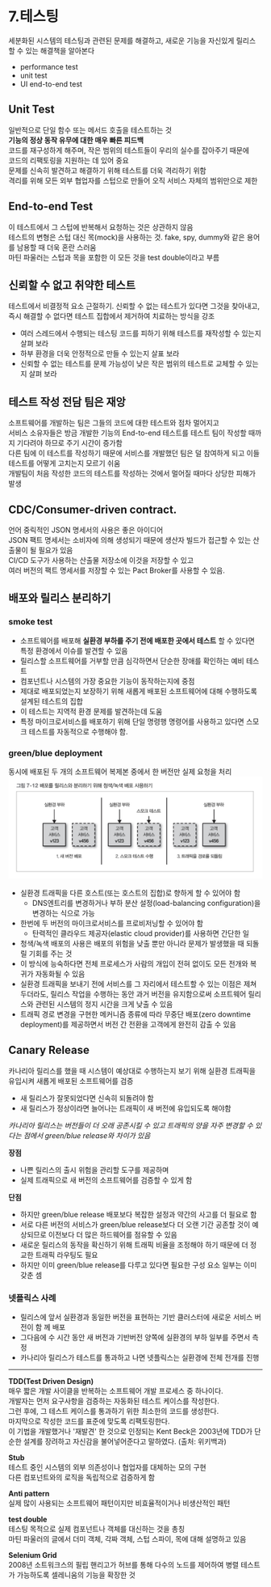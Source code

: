 # 7.테스팅  

세분화된 시스템의 테스팅과 관련된 문제를 해결하고, 새로운 기능을 자신있게 릴리스 할 수 있는 해결책을 알아본다  

-  performance test  
- unit test  
- UI end-to-end test

## Unit Test  
일반적으로 단일 함수 또는 메서드 호출을 테스트하는 것  
**기능의 정상 동작 유무에 대한 매우 빠른 피드백**  
코드를 재구성하게 해주며, 작은 범위의 테스트들이 우리의 실수를 잡아주기 때문에  
코드의 리팩토링을 지원하는 데 있어 중요  
문제를 신속히 발견하고 해결하기 위해 테스트를 더욱 격리하기 위함  
격리를 위해 모든 외부 협업자를 스텁으로 만들어 오직 서비스 자체의 범위만으로 제한  

## End-to-end Test 
이 테스트에서 그 스텁에 반복해서 요청하는 것은 상관하지 않음  
테스트의 변형은 스텁 대신 목(mock)을 사용하는 것. 
fake, spy, dummy와 같은 용어를 남용할 때 더욱 혼란 스러움  
마틴 파울러는 스텁과 목을 포함한 이 모든 것을 test double이라고 부름  
 
## 신뢰할 수 없고 취약한 테스트  
테스트에서 비결정적 요소 근절하기. 
신뢰할 수 없는 테스트가 있다면 그것을 찾아내고, 즉시 해결할 수 없다면 테스트 집합에서 제거하여 치료하는 방식을 강조  
- 여러 스레드에서 수행되는 테스팅 코드를 피하기 위해 테스트를 재작성할 수 있는지 살펴 보라   
- 하부 환경을 더욱 안정적으로 만들 수 있는지 살표 보라  
- 신뢰할 수 없는 테스트를 문제 가능성이 낮은 작은 범위의 테스트로 교체할 수 있는지 살펴 보라  

## 테스트 작성 전담 팀은 재앙  
소프트웨어를 개발하는 팀은 그들의 코드에 대한 테스트와 점차 멀어지고  
서비스 소유자들은 방금 개발한 기능의 End-to-end 테스트를 테스트 팀이 작성할 때까지 기다려야 하므로 주기 시간이 증가함  
다른 팀에 이 테스트를 작성하기 때문에 서비스를 개발했던 팀은 덜 참여하게 되고 이들 테스트를 어떻게 고치는지 모르기 쉬움  
개발팀이 처음 작성한 코드의 테스트를 작성하는 것에서 멀어질 때마다 상당한 피해가 발생  


## CDC/Consumer-driven contract. 
언어 중릭적인 JSON 명세서의 사용은 좋은 아이디어  
JSON 팩트 명세서는 소비자에 의해 생성되기 때문에 생산자 빌드가 접근할 수 있는 산출물이 될 필요가 있음  
CI/CD 도구가 사용하는 산출물 저장소에 이것을 저장할 수 있고  
여러 버전의 팩트 명세서를 저장할 수 있는 Pact Broker를 사용할 수 있음. 

## 배포와 릴리스 분리하기  
### smoke test   
- 소프트웨어를 배포해 **실환경 부하를 주기 전에 배포한 곳에서 테스트** 할 수 있다면 특정 환경에서 이슈를 발견할 수 있음     
- 릴리스할 소프트웨어를 거부할 만큼 심각하면서 단순한 장애를 확인하는 예비 테스트  
- 컴포넌트나 시스템의 가장 중요한 기능이 동작하는지에 중점  
- 제대로 배포되었는지 보장하기 위해 새롭게 배포된 소프트웨어에 대해 수행하도록 설계된 테스트의 집합  
- 이 테스트는 지역적 환경 문제를 발견하는데 도움   
- 특정 마이크로서비스를 배포하기 위해 단일 명령행 명령어를 사용하고 있다면 스모크 테스트를 자동적으로 수행해야 함. 
  
 
### green/blue deployment  
동시에 배포된 두 개의 소프트웨어 복제본 중에서 한 버전만 실제 요청을 처리  
![배포를 릴리스와 분리하기 위해 청색/녹색 배포 사용하기](./images/BE5D3EDF-CF0E-42E0-AE7A-39D8C17C9ECC.jpeg)  
- 실환경 트래픽을 다른 호스트(또는 호스트의 집합)로 향하게 할 수 있어야 함  
	- DNS엔트리를 변경하거나 부하 분산 설정(load-balancing configuration)을 변경하는 식으로 가능  
- 한번에 두 버전의 마이크로서비스를 프로비저닝할 수 있어야 함  
	- 탄력적인 클라우드 제공자(elastic cloud provider)를 사용하면 간단한 일  
- 청색/녹색 배포의 사용은 배포의 위험을 낮출 뿐만 아니라 문제가 발생했을 때 되돌릴 기회를 주는 것   
- 이 방식에 능숙하다면 전체 프로세스가 사람의 개입이 전혀 없이도 모든 전개와 복귀가 자동화될 수 있음  
- 실환경 트래픽을 보내기 전에 서비스를 그 자리에서 테스트할 수 있는 이점은 제쳐두더라도, 릴리스 작업을 수행하는 동안 과거 버전을 유지함으로써 소프트웨어 릴리스와 관련된 시스템의 정지 시간을 크게 낮출 수 있음    
- 트래픽 경로 변경을 구현한 메커니즘 종류에 따라 무중단 배포(zero downtime deployment)를 제공하면서 버전 간 전환을 고객에게 완전히 감출 수 있음  

## Canary Release   
카나리아 릴리스를 했을 때 시스템이 예상대로 수행하는지 보기 위해 실환경 트래픽을 유입시켜 새롭게 배포된 소프트웨어를 검증  
- 새 릴리스가 잘못되었다면 신속히 되돌려야 함   
- 새 릴리스가 정상이라면 늘어나는 트래픽이 새 버전에 유입되도록 해야함   
  
_카나리아 릴리스는 버전들이 더 오래 공존시킬 수 있고 트래픽의 양을 자주 변경할 수 있다는 점에서 green/blue release와 차이가 있음_    
  
**장점**  
- 나쁜 릴리스의 출시 위험을 관리할 도구를 제공하며   
- 실제 트래픽으로 새 버전의 소프트웨어를 검증할 수 있게 함   

**단점**  
- 하지만 green/blue release 배포보다 복잡한 설정과 약간의 사고를 더 필요로 함    
- 서로 다른 버전의 서비스가 green/blue release보다 더 오랜 기간 공존할 것이 예상되므로 이전보다 더 많은 하드웨어를 점유할 수 있음   
- 새로운 릴리스의 동작을 확신하기 위해 트래픽 비율을 조정해야 하기 때문에 더 정교한 트래픽 라우팅도 필요  
- 하지만 이미 green/blue release를 다루고 있다면 필요한 구성 요소 일부는 이미 갖춘 셈   

### 넷플릭스 사례   
- 릴리스에 앞서 실환경과 동일한 버전을 표현하는 기반 클러스터에 새로운 서비스 버전이 함 께 배포  
- 그다음에 수 시간 동안 새 버전과 기반버전 양쪽에 실환경의 부하 일부를 주면서 측정   
- 카나리아 릴리스가 테스트를 통과하고 나면 넷플릭스는 실환경에 전체 전개를 진행   



 
---
**TDD(Test Driven Design)**   
매우 짧은 개발 사이클을 반복하는 소프트웨어 개발 프로세스 중 하나이다.  
개발자는 먼저 요구사항을 검증하는 자동화된 테스트 케이스를 작성한다.  
그런 후에, 그 테스트 케이스를 통과하기 위한 최소한의 코드를 생성한다.  
마지막으로 작성한 코드를 표준에 맞도록 리팩토링한다.  
이 기법을 개발했거나 '재발견' 한 것으로 인정되는 Kent Beck은 2003년에 TDD가 단순한 설계를 장려하고 자신감을 불어넣어준다고 말하였다. (출처: 위키백과)  

**Stub**  
테스트 중인 시스템의 외부 의존성이나 협업자를 대체하는 모의 구현  
다른 컴포넌트와의 로직을 독립적으로 검증하게 함  

**Anti pattern**  
실제 많이 사용되는 소프트웨어 패턴이지만 비효율적이거나 비생산적인 패턴  

**test double**  
테스팅 목적으로 실제 컴포넌트나 객체를 대신하는 것을 총칭  
마틴 파울러의 글에서 더미 객체, 각짜 객체, 스텁 스파이, 목에 대해 설명하고 있음   

**Selenium Grid**  
2008년 소트워크스의 필립 핸리고가 허브를 통해 다수의 노드를 제어하여 병렬 테스트가 가능하도록 셀레니움의 기능을 확장한 것  

